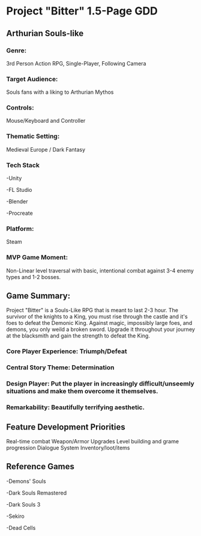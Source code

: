 # Project "Bitter" 1.5-Page GDD
## Arthurian Souls-like 
### Genre: 
3rd Person Action RPG, Single-Player, Following Camera
### Target Audience: 
Souls fans with a liking to Arthurian Mythos
### Controls:
Mouse/Keyboard and Controller
### Thematic Setting:
Medieval Europe / Dark Fantasy 
### Tech Stack
-Unity

-FL Studio

-Blender

-Procreate

### Platform:
Steam
### MVP Game Moment:
Non-Linear level traversal with basic, intentional combat against 3-4 enemy types and 1-2 bosses.

## Game Summary:
Project "Bitter" is a Souls-Like RPG that is meant to last 2-3 hour. The survivor of the knights to a King, you must rise through the castle and it's foes to defeat the Demonic King. Against magic, impossibly large foes, and demons, you only weild a broken sword. Upgrade it throughout your journey at the blacksmith and gain the strength to defeat the King.

### Core Player Experience: Triumph/Defeat
### Central Story Theme: Determination
### Design Player: Put the player in increasingly difficult/unseemly situations and make them overcome it themselves.
### Remarkability: Beautifully terrifying aesthetic.

## Feature Development Priorities
Real-time combat
Weapon/Armor Upgrades
Level building and grame progression
Dialogue System
Inventory/loot/items

## Reference Games
-Demons' Souls

-Dark Souls Remastered

-Dark Souls 3

-Sekiro

-Dead Cells
